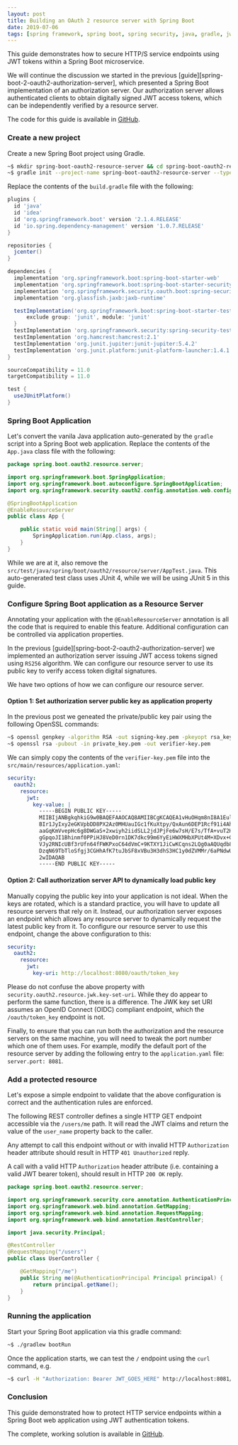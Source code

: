 ```yaml
---
layout: post
title: Building an OAuth 2 resource server with Spring Boot
date: 2019-07-06
tags: [spring framework, spring boot, spring security, java, gradle, jwt, oauth]
---
```


This guide demonstrates how to secure HTTP/S service endpoints using JWT tokens within a Spring Boot microservice.

We will continue the discussion we started in the previous [guide][spring-boot-2-oauth2-authorization-server], which presented a Spring Boot implementation of an authorization server.
Our authorization server allows authenticated clients to obtain digitally signed JWT access tokens, which can be independently verified by a resource server.

The code for this guide is available in [GitHub][spring-boot-oauth2-resource-server.git].

### Create a new project
Create a new Spring Boot project using Gradle.

```bash
~$ mkdir spring-boot-oauth2-resource-server && cd spring-boot-oauth2-resource-server
~$ gradle init --project-name spring-boot-oauth2-resource-server --type java-application --test-framework junit --package spring.boot.oauth2.resource.server --dsl groovy
```

Replace the contents of the `build.gradle` file with the following:

```groovy
plugins {
  id 'java'
  id 'idea'
  id 'org.springframework.boot' version '2.1.4.RELEASE'
  id 'io.spring.dependency-management' version '1.0.7.RELEASE'
}

repositories {
  jcenter()
}

dependencies {
  implementation 'org.springframework.boot:spring-boot-starter-web'
  implementation 'org.springframework.boot:spring-boot-starter-security'
  implementation 'org.springframework.security.oauth.boot:spring-security-oauth2-autoconfigure:2.1.6.RELEASE'
  implementation 'org.glassfish.jaxb:jaxb-runtime'

  testImplementation('org.springframework.boot:spring-boot-starter-test') {
      exclude group: 'junit', module: 'junit'
  }
  testImplementation 'org.springframework.security:spring-security-test'
  testImplementation 'org.hamcrest:hamcrest:2.1'
  testImplementation 'org.junit.jupiter:junit-jupiter:5.4.2'
  testImplementation 'org.junit.platform:junit-platform-launcher:1.4.1'
}

sourceCompatibility = 11.0
targetCompatibility = 11.0

test {
  useJUnitPlatform()
}
```

### Spring Boot Application
Let's convert the vanila Java application auto-generated by the `gradle` script into a Spring Boot web application.
Replace the contents of the `App.java` class file with the following:

```java
package spring.boot.oauth2.resource.server;

import org.springframework.boot.SpringApplication;
import org.springframework.boot.autoconfigure.SpringBootApplication;
import org.springframework.security.oauth2.config.annotation.web.configuration.EnableResourceServer;

@SpringBootApplication
@EnableResourceServer
public class App {

    public static void main(String[] args) {
        SpringApplication.run(App.class, args);
    }
}
```

While we are at it, also remove the `src/test/java/spring/boot/oauth2/resource/server/AppTest.java`. This auto-generated test class uses JUnit 4, while we will be using JUnit 5 in this guide.

### Configure Spring Boot application as a Resource Server
Annotating your application with the `@EnableResourceServer` annotation is all the code that is required to enable this feature.
Additional configuration can be controlled via application properties.

In the previous [guide][spring-boot-2-oauth2-authorization-server] we implemented an authorization server issuing JWT access tokens signed using `RS256` algorithm.
We can configure our resource server to use its public key to verify access token digital signatures.

We have two options of how we can configure our resource server.

#### Option 1: Set authorization server public key as application property

In the previous post we geneated the private/public key pair using the following OpenSSL commands:

```bash
~$ openssl genpkey -algorithm RSA -out signing-key.pem -pkeyopt rsa_keygen_bits:2048
~$ openssl rsa -pubout -in private_key.pem -out verifier-key.pem
```

We can simply copy the contents of the `verifier-key.pem` file into the `src/main/resources/application.yaml`:

```yaml
security:
  oauth2:
    resource:
      jwt:
        key-value: |
          -----BEGIN PUBLIC KEY-----
          MIIBIjANBgkqhkiG9w0BAQEFAAOCAQ8AMIIBCgKCAQEA1vHuOHqm8nI8A1EulAyA
          BIr1JyIxy2eGKVpbDD8PX2Az0MHUauIGc1fKuXtpy/QxAun6DEP1Rcf91i4AhnWX
          aaGqKmVvepHc6g8DWGaS+2xwiyh2iidSLL2jdJPjFe6w7sH/E7s/TfA+vuT2HQqU
          gGpqoJI1Bhinmf0PPiHJ8VeD0rn1DK7dkc99m6YyEiHWXMHbXPUt4M+XDvx+GGyv
          VJy2RNIcUBf3rUfn64fFWKPxoC64dVmC+9KTXY1JiCwKCqns2LQg0aAQUqdb8Q6P
          DzqN69TbTloSfgj3CGHhAfK7tuJbSF8xVBu3H3dhS3HC1y0dZVMMr/6aPNdwUOo/
          2wIDAQAB
          -----END PUBLIC KEY-----
```

#### Option 2: Call authorization server API to dynamically load public key

Manually copying the public key into your application is not ideal. When the keys are rotated, which is a standard practice, you will have to update all resource servers that rely on it.
Instead, our authorization server exposes an endpoint which allows any resource server to dynamically request the latest public key from it.
To configure our resource server to use this endpoint, change the above configuration to this:

```yaml
security:
  oauth2:
    resource:
      jwt:
        key-uri: http://localhost:8080/oauth/token_key
```

Please do not confuse the above property with `security.oauth2.resource.jwk.key-set-uri`. While they do appear to perform the same function, there is a difference.
The JWK key set URI assumes an OpenID Connect (OIDC) compliant endpoint, which the `/oauth/token_key` endpoint is not.

Finally, to ensure that you can run both the authorization and the resource servers on the same machine, you will need to tweak the port number which one of them uses.
For example, modify the default port of the resource server by adding the following entry to the `application.yaml` file: `server.port: 8081`.

### Add a protected resource
Let's expose a simple endpoint to validate that the above configuration is correct and the authentication rules are enforced.

The following REST controller defines a single HTTP GET endpoint accessible via the `/users/me` path.
It will read the JWT claims and return the value of the `user_name` property back to the caller.

Any attempt to call this endpoint without or with invalid HTTP `Authorization` header attribute should result in HTTP `401 Unauthorized` reply.

A call with a valid HTTP `Authorization` header attribute (i.e. containing a valid JWT bearer token), should result in HTTP `200 OK` reply.

```java
package spring.boot.oauth2.resource.server;

import org.springframework.security.core.annotation.AuthenticationPrincipal;
import org.springframework.web.bind.annotation.GetMapping;
import org.springframework.web.bind.annotation.RequestMapping;
import org.springframework.web.bind.annotation.RestController;

import java.security.Principal;

@RestController
@RequestMapping("/users")
public class UserController {

    @GetMapping("/me")
    public String me(@AuthenticationPrincipal Principal principal) {
        return principal.getName();
    }
}
```

### Running the application

Start your Spring Boot application via this gradle command:

```bash
~$ ./gradlew bootRun
```

Once the application starts, we can test the `/` endpoint using the `curl` command, e.g.

```bash
~$ curl -H "Authorization: Bearer JWT_GOES_HERE" http://localhost:8081/users/me --verbose
```

### Conclusion
This guide demonstrated how to protect HTTP service endpoints within a Spring Boot web application using JWT authentication tokens.

The complete, working solution is available in [GitHub][spring-boot-oauth2-resource-server.git].

[spring-boot-oauth2-authorization-server]: /2019/06/28/spring-boot-2-oauth2-authorization-server
[spring-boot-oauth2-resource-server.git]: https://github.com/academyhq/spring-boot-oauth2-resource-server

